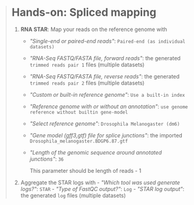 > # Hands-on: Spliced mapping
>
> 1. **RNA STAR**: Map your reads on the reference genome with
>
>    - _"Single-end or paired-end reads"_: `Paired-end (as individual datasets)`
>    - _"RNA-Seq FASTQ/FASTA file, forward reads"_: the generated `trimmed reads pair 1` files (multiple datasets)
>    - _"RNA-Seq FASTQ/FASTA file, reverse reads"_: the generated `trimmed reads pair 2` files (multiple datasets)
>    - _"Custom or built-in reference genome"_: `Use a built-in index`
>    - _"Reference genome with or without an annotation"_: `use genome reference without builtin gene-model`
>    - _"Select reference genome"_: `Drosophila Melanogaster (dm6)`
>    - _"Gene model (gff3,gtf) file for splice junctions"_: the imported `Drosophila_melanogaster.BDGP6.87.gtf`
>    - _"Length of the genomic sequence around annotated junctions"_: `36`
>
>      This parameter should be length of reads - 1
>
> 2. Aggregate the STAR logs with - _"Which tool was used generate logs?"_: `STAR` - _"Type of FastQC output?"_: `Log` - _"STAR log output"_: the generated `log` files (multiple datasets)
